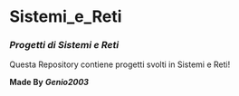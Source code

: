 # Sistemi_e_Reti
### ***Progetti di Sistemi e Reti***

Questa Repository contiene progetti svolti in Sistemi e Reti!

**Made By** ***Genio2003***

